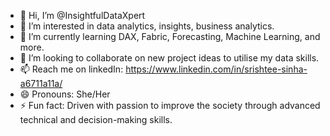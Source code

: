 - 👋 Hi, I’m @InsightfulDataXpert
- 👀 I’m interested in data analytics, insights, business analytics.
- 🌱 I’m currently learning DAX, Fabric, Forecasting, Machine Learning, and more.
- 💞️ I’m looking to collaborate on new project ideas to utilise my data skills.
- 📫 Reach me on linkedIn: https://www.linkedin.com/in/srishtee-sinha-a6711a11a/
- 😄 Pronouns: She/Her
- ⚡ Fun fact: Driven with passion to improve the society through advanced technical and decision-making skills.

<!---
InsightfulDataXpert/InsightfulDataXpert is a ✨ special ✨ repository because its `README.md` (this file) appears on your GitHub profile.
You can click the Preview link to take a look at your changes.
--->
